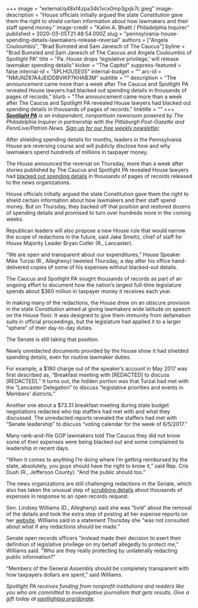 +++
image = "external/q48xf4zpa34k1vcx0mp3gxjk7c.jpeg"
image-description = "House officials initially argued the state Constitution gave them the right to shield certain information about how lawmakers and their staff spend money."
image-credit = "Kalim A. Bhatti / Philadelphia Inquirer"
published = 2020-03-05T21:48:54.000Z
slug = "pennsylvania-house-spending-details-lawmakers-release-reversal"
authors = ["Angela Couloumbis", "Brad Bumsted and Sam Janesch of The Caucus"]
byline = "Brad Bumsted and Sam Janesch of The Caucus and Angela Couloumbis of Spotlight PA"
title = "Pa. House drops ‘legislative privilege,’ will release lawmaker spending details"
kicker = "The Capitol"
suppress-featured = false
internal-id = "SPLHOUSE05"
internal-budget = ""
arc-id = "NMUNZ67A4JEIDDBVIKP7KHAB3M"
subtitle = ""
description = "The announcement came more than a week after The Caucus and Spotlight PA revealed House lawyers had blacked out spending details in thousands of pages of records."
blurb = "The announcement came more than a week after The Caucus and Spotlight PA revealed House lawyers had blacked out spending details in thousands of pages of records."
linktitle = ""
+++
<a href="https://www.spotlightpa.org/"><i><b>Spotlight PA</b></i></a><i> is an independent, nonpartisan newsroom powered by The Philadelphia Inquirer in partnership with the Pittsburgh Post-Gazette and PennLive/Patriot-News. </i><a href="https://www.spotlightpa.org/newsletters"><i>Sign up for our free weekly newsletter</i></a><i>.</i>

After shielding spending details for months, leaders in the Pennsylvania House are reversing course and will publicly disclose how and why lawmakers spend hundreds of millions in taxpayer money.

The House announced the reversal on Thursday, more than a week after stories published by The Caucus and Spotlight PA revealed House lawyers had <a href="https://www.spotlightpa.org/news/2020/02/pennsylvania-lawmakers-spending-blocking-details/" target="_blank">blacked out spending details</a> in thousands of pages of records released to the news organizations.

House officials initially argued the state Constitution gave them the right to shield certain information about how lawmakers and their staff spend money. But on Thursday, they backed off that position and restored dozens of spending details and promised to turn over hundreds more in the coming weeks. 

Republican leaders will also propose a new House rule that would narrow the scope of redactions in the future, said Jake Smeltz, chief of staff for House Majority Leader Bryan Cutler (R., Lancaster). 

“We are open and transparent about our expenditures,” House Speaker Mike Turzai (R., Allegheny) tweeted Thursday, a day after his office hand-delivered copies of some of his expenses without blacked-out details.

<script src="https://www.spotlightpa.org/embed.js" async></script><div data-spl-embed-version="1" data-spl-src="https://www.spotlightpa.org/embeds/newsletter/"></div>

The Caucus and Spotlight PA sought thousands of records as part of an ongoing effort to document how the nation’s largest full-time legislature spends about $360 million in taxpayer money it receives each year.

In making many of the redactions, the House drew on an obscure provision in the state Constitution aimed at giving lawmakers wide latitude on speech on the House floor. It was designed to give them immunity from defamation suits in official proceedings, but the legislature had applied it to a larger “sphere” of their day-to-day duties. 

The Senate is still taking that position.

Newly unredacted documents provided by the House show it had shielded spending details, even for routine lawmaker duties. 

For example, a $180 charge out of the speaker’s account in May 2017 was first described as, “Breakfast meeting with \[REDACTED] to discuss \[REDACTED].” It turns out, the hidden portion was that Turzai had met with the “Lancaster Delegation” to discuss “legislative priorities and events in Members’ districts.”

Another one about a $73.31 breakfast meeting during state budget negotiations redacted who top staffers had met with and what they discussed. The unredacted reports revealed the staffers had met with “Senate leadership” to discuss “voting calendar for the week of 6/5/2017.”

Many rank-and-file GOP lawmakers told The Caucus they did not know some of their expenses were being blacked out and some complained to leadership in recent days.

“When it comes to anything I’m doing where I’m getting reimbursed by the state, absolutely, you guys should have the right to know it,” said Rep. Cris Dush (R., Jefferson County). “And the public should too.”

The news organizations are still challenging redactions in the Senate, which also has taken the unusual step of [scrubbing details](https://www.spotlightpa.org/news/2020/03/pennsylvania-senate-finance-budget-public-open-records/) about thousands of expenses in response to an open records request.

Sen. Lindsey Williams (D., Allegheny) said she was “livid” about the removal of the details and took the extra step of posting all her expense reports on her <a href="https://www.senatorlindseywilliams.com/expenses/" target=_blank>website</a>. Williams said in a statement Thursday she “was not consulted about what if any redactions should be made.”

Senate open records officers “instead made their decision to exert their definition of legislative privilege on my behalf allegedly to protect me,” Williams said. “Who are they really protecting by unilaterally redacting public information?”

“Members of the General Assembly should be completely transparent with how taxpayers dollars are spent,” said Williams.

<i>Spotlight PA receives funding from nonprofit institutions and readers like you who are committed to investigative journalism that gets results. Give a gift today at </i><a href="https://www.spotlightpa.org/donate"><i>spotlightpa.org/donate</i></a><i>.</i>